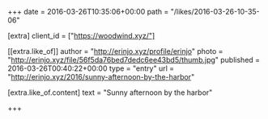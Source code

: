 +++
date = 2016-03-26T10:35:06+00:00
path = "/likes/2016-03-26-10-35-06"

[extra]
client_id = ["https://woodwind.xyz/"]

[[extra.like_of]]
author = "http://erinjo.xyz/profile/erinjo"
photo = "http://erinjo.xyz/file/56f5da76bed7dedc6ee43bd5/thumb.jpg"
published = 2016-03-26T00:40:22+00:00
type = "entry"
url = "http://erinjo.xyz/2016/sunny-afternoon-by-the-harbor"

[extra.like_of.content]
text = "Sunny afternoon by the harbor"

+++

